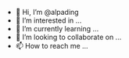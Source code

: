 - 👋 Hi, I’m @alpading
- 👀 I’m interested in ...
- 🌱 I’m currently learning ...
- 💞️ I’m looking to collaborate on ...
- 📫 How to reach me ...

<!---
alpading/alpading is a ✨ special ✨ repository because its `README.md` (this file) appears on your GitHub profile.
You can click the Preview link to take a look at your changes.
--->
